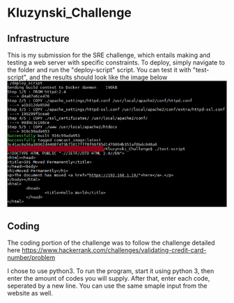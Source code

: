 # Kluzynski_Challenge
## Infrastructure 

This is my submission for the SRE challenge, which entails making and testing a web server with specific constraints.
To deploy, simply navigate to the folder and run the "deploy-script" script. You can test it with "test-script", and the results should look like the image below
![alt-text](https://github.com/kluzynskn6/Kluzynski_Challenge/blob/master/Comcast_Challenge_Script_Output.PNG)

## Coding

The coding portion of the challenge was to follow the challenge detailed here
https://www.hackerrank.com/challenges/validating-credit-card-number/problem

I chose to use python3.
To run the program, start it using python 3, then enter the amount of codes you will supply. After that, enter each code, seperated by a new line. You can use the same smaple input from the website as well.

